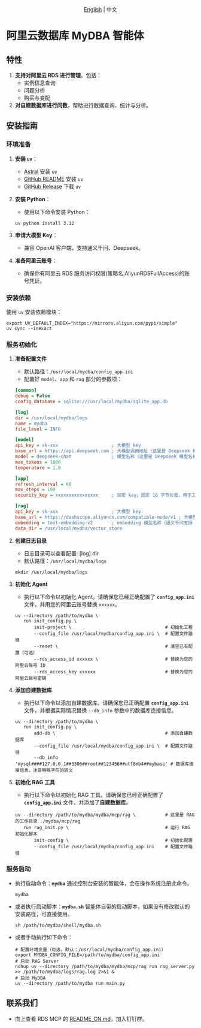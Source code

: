 <p align="center"><a href="./README.md">English</a> | 中文<br></p>

# 阿里云数据库 MyDBA 智能体

## 特性

1. **支持对阿里云 RDS 进行管理**，包括：
   - 实例信息查询
   - 问题分析
   - 购买与变配
2. **对自建数据库进行问数**，帮助进行数据查询、统计与分析。

## 安装指南

### 环境准备

1. **安装 `uv`**：
   - [Astral](https://docs.astral.sh/uv/getting-started/installation/) 安装 `uv`
   - [GitHub README](https://github.com/astral-sh/uv#installation) 安装 `uv`
   - [GitHub Release](https://github.com/astral-sh/uv/releases) 下载 `uv`

2. **安装 Python**：
   - 使用以下命令安装 Python：

   ```shell
   uv python install 3.12
   ```

3. **申请大模型 Key**：
   - 兼容 OpenAI 客户端，支持通义千问、Deepseek。

4. **准备阿里云账号**：
   - 确保你有阿里云 RDS 服务访问权限(策略名:AliyunRDSFullAccess)的账号凭证。

### 安装依赖

使用 `uv` 安装依赖模块：

```shell
export UV_DEFAULT_INDEX="https://mirrors.aliyun.com/pypi/simple" 
uv sync --inexact
```

### 服务初始化

1. **准备配置文件**
   - 默认路径：`/usr/local/mydba/config_app.ini`
   - 配置好 `model`、`app` 和 `rag` 部分的参数项：

   ```ini
   [common]
   debug = False
   config_database = sqlite:///usr/local/mydba/sqlite_app.db

   [log]
   dir = /usr/local/mydba/logs
   name = mydba
   file_level = INFO

   [model]
   api_key = sk-xxx                    ; 大模型 key
   base_url = https://api.deepseek.com ; 大模型调用地址（这里是 Deepseek 模型地址）
   model = deepseek-chat               ; 模型名称（这里是 Deepseek 模型名称）
   max_tokens = 1000
   temperature = 1.0

   [app]
   refresh_interval = 60
   max_steps = 100
   security_key = xxxxxxxxxxxxxxxx     ; 加密 key，固定 16 字节长度，用于工程内部数据保护

   [rag]
   api_key = sk-xxx                    ; 大模型 key
   base_url = https://dashscope.aliyuncs.com/compatible-mode/v1 ; 大模型调用地址（这里是通义模型地址）
   embedding = text-embedding-v2       ; embedding 模型名称（通义千问支持 embedding 调用）
   data_dir = /usr/local/mydba/vector_store
   ```

2. **创建日志目录**
   - 日志目录可以查看配置: [log].dir
   - 默认路径：`/usr/local/mydba/logs`

   ```shell
   mkdir /usr/local/mydba/logs
   ```

3. **初始化 Agent**
   - 执行以下命令以初始化 Agent。请确保您已经正确配置了 **`config_app.ini`** 文件，并用您的阿里云账号替换 `xxxxxx`。

   ```shell
   uv --directory /path/to/mydba \
      run init_config.py \
          init-project \                                   # 初始化工程
          --config_file /usr/local/mydba/config_app.ini \  # 配置文件路径
          --reset \                                        # 清空已有配置（可选）
          --rds_access_id xxxxxx \                         # 替换为您的阿里云账号 ID
          --rds_access_key xxxxxx                          # 替换为您的阿里云账号密钥
   ```

4. **添加自建数据库**
   - 执行以下命令以添加自建数据库。请确保您已正确配置 **`config_app.ini`** 文件，并根据实际情况替换 `--db_info` 参数中的数据库连接信息。

   ```shell
   uv --directory /path/to/mydba \
      run init_config.py \
          add-db \                                         # 添加自建数据库
          --config_file /usr/local/mydba/config_app.ini \  # 配置文件路径
          --db_info 'mysql####127.0.0.1##3306##root##123456##utf8mb4##mybase' # 数据库连接信息，注意特殊字符的转义
   ```

5. **初始化 RAG 工具**
   - 执行以下命令以初始化 RAG 工具。请确保您已经正确配置了 **`config_app.ini`** 文件，并添加了**自建数据库**。

   ```shell
   uv --directory /path/to/mydba/mydba/mcp/rag \           # 这里是 RAG 的工作目录 ./mydba/mcp/rag
      run rag_init.py \                                    # 运行 RAG 初始化脚本
          init-config \                                    # 初始化配置
          --config_file /usr/local/mydba/config_app.ini    # 配置文件路径
   ```

### 服务启动

- 执行启动命令：**`mydba`** 通过控制台安装的智能体，会在操作系统注册此命令。

  ```shell
  mydba
  ```

- 或者执行启动脚本：**`mydba.sh`** 智能体自带的启动脚本，如果没有修改默认的安装路径，可直接使用。

  ```shell
  sh /path/to/mydba/shell/mydba.sh
  ```

- 或者手动执行如下命令：

  ```shell
  # 配置环境变量（可选，默认：/usr/local/mydba/config_app.ini）
  export MYDBA_CONFIG_FILE=/path/to/mydba/config_app.ini
  # 启动 RAG Server
  nohup uv --directory /path/to/mydba/mydba/mcp/rag run rag_server.py >> /path/to/mydba/logs/rag.log 2>&1 &
  # 启动 MyDBA
  uv --directory /path/to/mydba run main.py
  ```

## 联系我们

- 向上查看 RDS MCP 的 <a href="../../README_CN.md">README_CN.md</a>，加入钉钉群。
